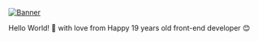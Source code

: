 [![Banner](./assets/banner.png)](https://github.com/sttatusx)

Hello World! 👋
with love from Happy 19 years old front-end developer 😊
